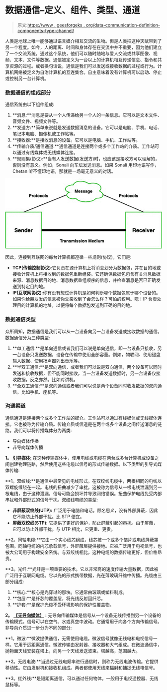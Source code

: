 # 数据通信–定义、组件、类型、通道

> 原文:[https://www . geesforgeks . org/data-communication-definition-components-type-channel/](https://www.geeksforgeeks.org/data-communication-definition-components-types-channels/)

人类是地球上唯一能够通过语言媒介相互交流的生物。但是人类把这种天赋带到了另一个程度。如今，人的距离、时间和身体存在在交流中并不重要，因为他们建立了一个交流系统，通过这个系统，他们可以随时随地与爱人交流或共享图像、视频、文本、文件等数据。通信被定义为一台以上的计算机相互传递信息、指令和共享资源的过程。或者换句话说，通信是我们可以发送或接收数据的过程或行为。计算机网络被定义为自治计算机的互连集合。自主意味着没有计算机可以启动、停止或控制另一台计算机。

### 数据通信的组成部分

通信系统由以下组件组成:

1.  **消息:**消息是要从一个人传递给另一个人的一条信息。它可以是文本文件、音频文件、视频文件等。
2.  **发送方:**简单来说就是发送数据消息的设备。它可以是电脑、手机、电话、笔记本电脑、摄像机或工作站等。
3.  **接收器:**是接收消息的设备。它可以是电脑、手机、工作站等。
4.  **传输介质/通信通道:**通信通道是连接两个或多个工作站的介质。工作站可以通过有线媒体或无线媒体连接。
5.  **规则集(协议):**当有人发送数据(发送方)时，也应该是接收方可以理解的，否则没有意义。例如，Sonali 向车坛发送消息。如果 Sonali 用印地语写作，Chetan 听不懂印地语，那就是一场毫无意义的对话。

![](img/2b462df0108643791537d56e29e5f6de.png)

因此，连接到互联网的每台计算机都遵循一些规则(协议)，它们是:

*   **TCP(传输控制协议)**:它负责在源计算机上将消息划分为数据包，并在目的地或接收计算机上将接收到的数据包重新组装。它还确保数据包包含有关消息数据来源、消息数据目的地、消息数据重组顺序的信息，并检查消息是否已正确发送到特定目的地。
*   **IP(互联网协议)**:你有没有想过计算机是如何判断哪个数据包属于哪个设备的。如果你给朋友发的信息被你父亲收到了会怎么样？可怕的权利。嗯！IP 负责处理目的计算机的地址，以便将每个数据包发送到正确的目的地。

### 数据通信类型

众所周知，数据通信是我们可以从一台设备向另一台设备发送或接收数据的通信。数据通信分为三种类型:

1.  **单工通信:**是单向通信或者我们可以说是单向通信，即一台设备只接收，另一台设备只发送数据，设备在传输中使用全部容量。例如，物联网、使用键盘输入数据、使用扬声器列出音乐等。
2.  **半双工通信:**是双向通信，或者我们可以说是双向通信，两个设备可以同时发送和接收数据，但不能同时接收。当一台设备发送数据时，另一台设备仅接收数据，反之亦然。比如对讲机。
3.  **全双工通信:**是双向通信或者我们可以说是两个设备同时收发数据的双向通信。比如手机、座机等。

### 沟通渠道

通信通道是连接两个或多个工作站的媒介。工作站可以通过有线媒体或无线媒体连接。它也被称为传输介质。传输介质或信道是在两个或多个设备之间传送消息的链路。我们可以将传播媒体分为两类:

*   导向媒体传播
*   非导向媒体传播

**1。** [**引导媒体:**](https://www.geeksforgeeks.org/difference-between-guided-and-unguided-media/) 在这种传输媒体中，使用电线或电缆在两台或多台计算机或设备之间创建物理链路，然后使用这些电缆以信号的形式传输数据。以下类型的引导式媒体传输:

**1。双绞线:**是通信中最常见的电线形式。在双绞线电缆中，两根相同的电线以双螺旋缠绕在一起。电线的扭曲减少了串扰。这被称为信号从一根电线泄漏到另一根电线，由于这种泄漏，信号可能会损坏并导致网络错误。扭曲保护电线免受内部串扰和外部形式的信号干扰。双绞线电缆的类型:

*   **非屏蔽双绞线(UTP):** 广泛用于电脑和电话。顾名思义，没有外部屏蔽，因此它不能防止外部干扰。比 STP 便宜。
*   **屏蔽双绞线(STP):** 它提供了更好的保护，防止屏蔽引起的串扰。由于屏蔽，它可以防止外部干扰。与 UTP 相比，它更重、更贵。

**2。同轴电缆:**它由一个实心线芯组成，线芯被一个或多个箔片或电线屏蔽罩包围。同轴电缆的内芯承载信号，外屏蔽层提供接地。它被广泛用于电视信号，也被大公司用于构建安全系统。与双绞线相比，这种电缆的数据传输更好，但价格昂贵。

**3。光纤:**光纤是一项重要的技术。它以非常高的速度传输大量数据，因此被广泛用于互联网电缆。它以光的形式携带数据，光在薄玻璃纤维中传播。光缆由三部分组成:

1.  **核心:**核心是光穿过的那块。它通常由玻璃或塑料制成。
2.  **包层:**是纤芯的覆盖层，将光线反射回纤芯。
3.  **护套:**是保护光缆不受环境影响的保护性覆盖物。

**2。** [**【无导向媒体】**](https://www.geeksforgeeks.org/difference-between-guided-and-unguided-media/) **:** 无导向传输媒体是信号从一个设备无线传播到另一个设备的传输模式。信号可以在空气、水或真空中波动。它通常用于向各个方向传输信号。非导向介质进一步分为不同的部分:

**1。微波:**微波提供通信，无需使用电缆。微波信号就像无线电和电视信号一样。它用于远距离通信。微波传输由发射器、接收器和大气组成。在微波通信中，抛物面天线安装在塔上，向另一个天线发送波束。塔越高，范围越大。

**2。无线电波:**当通过无线电频率进行通信时，则称为无线电波传输。它提供移动性。它由发射机和接收机组成。两者都使用天线来辐射和捕捉无线电信号。

**3。红外线:**是短距离通信，可以通过任何物体。一般用于电视遥控器、无线鼠标等。